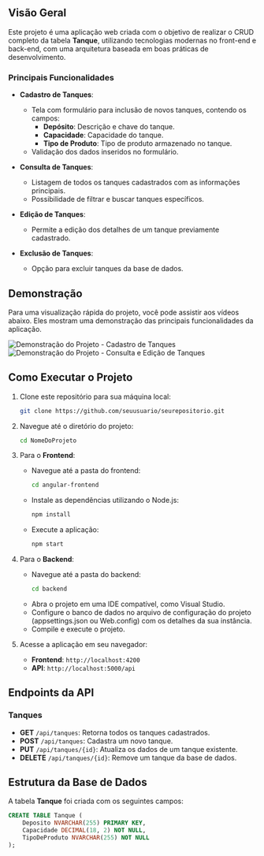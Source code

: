 ## Visão Geral

Este projeto é uma aplicação web criada com o objetivo de realizar o CRUD completo da tabela **Tanque**, utilizando tecnologias modernas no front-end e back-end, com uma arquitetura baseada em boas práticas de desenvolvimento.

### Principais Funcionalidades

- **Cadastro de Tanques**: 
  - Tela com formulário para inclusão de novos tanques, contendo os campos:
    - **Depósito**: Descrição e chave do tanque.
    - **Capacidade**: Capacidade do tanque.
    - **Tipo de Produto**: Tipo de produto armazenado no tanque.
  - Validação dos dados inseridos no formulário.

- **Consulta de Tanques**: 
  - Listagem de todos os tanques cadastrados com as informações principais.
  - Possibilidade de filtrar e buscar tanques específicos.

- **Edição de Tanques**: 
  - Permite a edição dos detalhes de um tanque previamente cadastrado.

- **Exclusão de Tanques**: 
  - Opção para excluir tanques da base de dados.

## Demonstração

Para uma visualização rápida do projeto, você pode assistir aos vídeos abaixo. Eles mostram uma demonstração das principais funcionalidades da aplicação.

![Demonstração do Projeto - Cadastro de Tanques](angular/src/assets/img/computer.gif)
![Demonstração do Projeto - Consulta e Edição de Tanques](angular/src/assets/image/mobile.gif)

## Como Executar o Projeto

1. Clone este repositório para sua máquina local:
    ```bash
    git clone https://github.com/seuusuario/seurepositorio.git
    ```

2. Navegue até o diretório do projeto:
    ```bash
    cd NomeDoProjeto
    ```

3. Para o **Frontend**:
   - Navegue até a pasta do frontend:
     ```bash
     cd angular-frontend
     ```
   - Instale as dependências utilizando o Node.js:
     ```bash
     npm install
     ```
   - Execute a aplicação:
     ```bash
     npm start
     ```

4. Para o **Backend**:
   - Navegue até a pasta do backend:
     ```bash
     cd backend
     ```
   - Abra o projeto em uma IDE compatível, como Visual Studio.
   - Configure o banco de dados no arquivo de configuração do projeto (appsettings.json ou Web.config) com os detalhes da sua instância.
   - Compile e execute o projeto.

5. Acesse a aplicação em seu navegador:
    - **Frontend**: `http://localhost:4200`
    - **API**: `http://localhost:5000/api`

## Endpoints da API

### Tanques

- **GET** `/api/tanques`: Retorna todos os tanques cadastrados.
- **POST** `/api/tanques`: Cadastra um novo tanque.
- **PUT** `/api/tanques/{id}`: Atualiza os dados de um tanque existente.
- **DELETE** `/api/tanques/{id}`: Remove um tanque da base de dados.

## Estrutura da Base de Dados

A tabela **Tanque** foi criada com os seguintes campos:

```sql
CREATE TABLE Tanque (
    Deposito NVARCHAR(255) PRIMARY KEY,
    Capacidade DECIMAL(18, 2) NOT NULL,
    TipoDeProduto NVARCHAR(255) NOT NULL
);
